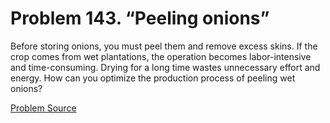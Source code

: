 # Problem 143. “Peeling onions”

Before storing onions, you must peel them and remove excess skins. If the crop comes from wet plantations, the operation becomes labor-intensive and time-consuming. Drying for a long time wastes unnecessary effort and energy. How can you optimize the production process of peeling wet onions?

[Problem Source](https://www.trizland.ru/tasks/5091/)